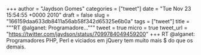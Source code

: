 
+++
author = "Jaydson Gomes"
categories = ["tweet"]
date = "Tue Nov 23 15:54:55 +0000 2010"
draft = false
slug = "166159daa633db8411a56ab58f342d65325e6b0a"
tags = ["tweet"]
title = """RT @alganet: Programadore..."""
tweet = true
micro = true
tweet_url = "https://twitter.com/jaydson/status/7099784049459200"
+++
RT @alganet: Programadores PHP, Perl e viciados em jQuery tem muito mais $ do que os demais.
